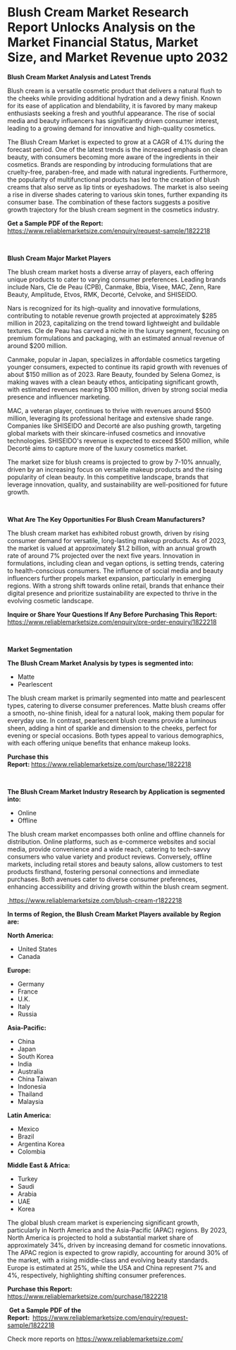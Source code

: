 <p><h1>Blush Cream Market Research Report Unlocks Analysis on the Market Financial Status, Market Size, and Market Revenue upto 2032</h1></p><p><strong>Blush Cream Market Analysis and Latest Trends</strong></p>
<p><p>Blush cream is a versatile cosmetic product that delivers a natural flush to the cheeks while providing additional hydration and a dewy finish. Known for its ease of application and blendability, it is favored by many makeup enthusiasts seeking a fresh and youthful appearance. The rise of social media and beauty influencers has significantly driven consumer interest, leading to a growing demand for innovative and high-quality cosmetics.</p><p>The Blush Cream Market is expected to grow at a CAGR of 4.1% during the forecast period. One of the latest trends is the increased emphasis on clean beauty, with consumers becoming more aware of the ingredients in their cosmetics. Brands are responding by introducing formulations that are cruelty-free, paraben-free, and made with natural ingredients. Furthermore, the popularity of multifunctional products has led to the creation of blush creams that also serve as lip tints or eyeshadows. The market is also seeing a rise in diverse shades catering to various skin tones, further expanding its consumer base. The combination of these factors suggests a positive growth trajectory for the blush cream segment in the cosmetics industry.</p></p>
<p><strong>Get a Sample PDF of the Report:&nbsp;</strong> <a href="https://www.reliablemarketsize.com/enquiry/request-sample/1822218?utm_campaign=2213&utm_medium=2&utm_source=Github&utm_content=ia&utm_term=07022025&utm_id=blush-cream">https://www.reliablemarketsize.com/enquiry/request-sample/1822218</a></p>
<p>&nbsp;</p>
<p><strong>Blush Cream Major Market Players</strong></p>
<p><p>The blush cream market hosts a diverse array of players, each offering unique products to cater to varying consumer preferences. Leading brands include Nars, Cle de Peau (CPB), Canmake, Bbia, Visee, MAC, Zenn, Rare Beauty, Amplitude, Etvos, RMK, Decorté, Celvoke, and SHISEIDO. </p><p>Nars is recognized for its high-quality and innovative formulations, contributing to notable revenue growth projected at approximately $285 million in 2023, capitalizing on the trend toward lightweight and buildable textures. Cle de Peau has carved a niche in the luxury segment, focusing on premium formulations and packaging, with an estimated annual revenue of around $200 million.</p><p>Canmake, popular in Japan, specializes in affordable cosmetics targeting younger consumers, expected to continue its rapid growth with revenues of about $150 million as of 2023. Rare Beauty, founded by Selena Gomez, is making waves with a clean beauty ethos, anticipating significant growth, with estimated revenues nearing $100 million, driven by strong social media presence and influencer marketing.</p><p>MAC, a veteran player, continues to thrive with revenues around $500 million, leveraging its professional heritage and extensive shade range. Companies like SHISEIDO and Decorté are also pushing growth, targeting global markets with their skincare-infused cosmetics and innovative technologies. SHISEIDO's revenue is expected to exceed $500 million, while Decorté aims to capture more of the luxury cosmetics market.</p><p>The market size for blush creams is projected to grow by 7-10% annually, driven by an increasing focus on versatile makeup products and the rising popularity of clean beauty. In this competitive landscape, brands that leverage innovation, quality, and sustainability are well-positioned for future growth.</p></p>
<p>&nbsp;</p>
<p><strong>What Are The Key Opportunities For Blush Cream Manufacturers?</strong></p>
<p><p>The blush cream market has exhibited robust growth, driven by rising consumer demand for versatile, long-lasting makeup products. As of 2023, the market is valued at approximately $1.2 billion, with an annual growth rate of around 7% projected over the next five years. Innovation in formulations, including clean and vegan options, is setting trends, catering to health-conscious consumers. The influence of social media and beauty influencers further propels market expansion, particularly in emerging regions. With a strong shift towards online retail, brands that enhance their digital presence and prioritize sustainability are expected to thrive in the evolving cosmetic landscape.</p></p>
<p><strong>Inquire or Share Your Questions If Any Before Purchasing This Report:</strong> <a href="https://www.reliablemarketsize.com/enquiry/pre-order-enquiry/1822218?utm_campaign=2213&utm_medium=2&utm_source=Github&utm_content=ia&utm_term=07022025&utm_id=blush-cream">https://www.reliablemarketsize.com/enquiry/pre-order-enquiry/1822218</a></p>
<p>&nbsp;</p>
<p><strong>Market Segmentation</strong></p>
<p><strong>The Blush Cream Market Analysis by types is segmented into:</strong></p>
<p><ul><li>Matte</li><li>Pearlescent</li></ul></p>
<p><p>The blush cream market is primarily segmented into matte and pearlescent types, catering to diverse consumer preferences. Matte blush creams offer a smooth, no-shine finish, ideal for a natural look, making them popular for everyday use. In contrast, pearlescent blush creams provide a luminous sheen, adding a hint of sparkle and dimension to the cheeks, perfect for evening or special occasions. Both types appeal to various demographics, with each offering unique benefits that enhance makeup looks.</p></p>
<p><strong>Purchase this Report:&nbsp;</strong><a href="https://www.reliablemarketsize.com/purchase/1822218?utm_campaign=2213&utm_medium=2&utm_source=Github&utm_content=ia&utm_term=07022025&utm_id=blush-cream">https://www.reliablemarketsize.com/purchase/1822218</a></p>
<p>&nbsp;</p>
<p><strong>The Blush Cream Market Industry Research by Application is segmented into:</strong></p>
<p><ul><li>Online</li><li>Offline</li></ul></p>
<p><p>The blush cream market encompasses both online and offline channels for distribution. Online platforms, such as e-commerce websites and social media, provide convenience and a wide reach, catering to tech-savvy consumers who value variety and product reviews. Conversely, offline markets, including retail stores and beauty salons, allow customers to test products firsthand, fostering personal connections and immediate purchases. Both avenues cater to diverse consumer preferences, enhancing accessibility and driving growth within the blush cream segment.</p></p>
<p><a href="https://www.reliablemarketsize.com/blush-cream-r1822218?utm_campaign=2213&utm_medium=2&utm_source=Github&utm_content=ia&utm_term=07022025&utm_id=blush-cream">&nbsp;https://www.reliablemarketsize.com/blush-cream-r1822218</a></p>
<p><strong>In terms of Region, the Blush Cream Market Players available by Region are:</strong></p>
<p>
    <p> <strong> North America: </strong>
        <ul>
            <li>United States</li>
            <li>Canada</li>
        </ul>
        </p> 
    <p> <strong> Europe: </strong>
        <ul>
            <li>Germany</li>
            <li>France</li>
            <li>U.K.</li>
            <li>Italy</li>
            <li>Russia</li>
        </ul>
        </p> 
    <p> <strong> Asia-Pacific: </strong>
        <ul>
            <li>China</li>
            <li>Japan</li>
            <li>South Korea</li>
            <li>India</li>
            <li>Australia</li>
            <li>China Taiwan</li>
            <li>Indonesia</li>
            <li>Thailand</li>
            <li>Malaysia</li>
        </ul>
        </p> 
    <p> <strong> Latin America: </strong>
        <ul>
            <li>Mexico</li>
            <li>Brazil</li>
            <li>Argentina Korea</li>
            <li>Colombia</li>
        </ul>
        </p> 
    <p> <strong> Middle East & Africa: </strong>
        <ul>
            <li>Turkey</li>
            <li>Saudi</li>
            <li>Arabia</li>
            <li>UAE</li>
            <li>Korea</li>
        </ul>
    </p>
    </p>
<p><p>The global blush cream market is experiencing significant growth, particularly in North America and the Asia-Pacific (APAC) regions. By 2023, North America is projected to hold a substantial market share of approximately 34%, driven by increasing demand for cosmetic innovations. The APAC region is expected to grow rapidly, accounting for around 30% of the market, with a rising middle-class and evolving beauty standards. Europe is estimated at 25%, while the USA and China represent 7% and 4%, respectively, highlighting shifting consumer preferences.</p></p>
<p><strong>Purchase this Report: </strong><a href="https://www.reliablemarketsize.com/purchase/1822218?utm_campaign=2213&utm_medium=2&utm_source=Github&utm_content=ia&utm_term=07022025&utm_id=blush-cream">https://www.reliablemarketsize.com/purchase/1822218</a></p>
<p>&nbsp;<strong>Get a Sample PDF of the Report:&nbsp;&nbsp;</strong><a href="https://www.reliablemarketsize.com/enquiry/request-sample/1822218?utm_campaign=2213&utm_medium=2&utm_source=Github&utm_content=ia&utm_term=07022025&utm_id=blush-cream">https://www.reliablemarketsize.com/enquiry/request-sample/1822218</a></p>
<p><strong></strong></p>
<p>Check more reports on <a href="https://www.reliablemarketsize.com/?utm_campaign=2213&utm_medium=2&utm_source=Github&utm_content=ia&utm_term=07022025&utm_id=blush-cream">https://www.reliablemarketsize.com/</a></p>
